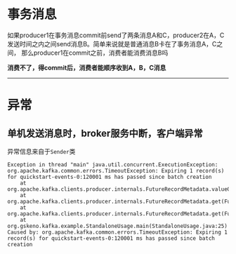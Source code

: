 # 事务消息
如果producer1在事务消息commit前send了两条消息A和C，producer2在A，C发送时间之内之间send消息B。简单来说就是普通消息B卡在了事务消息A，C之间，
那么producer1在commit之前，消费者能消费消息B吗

**消费不了，得commit后，消费者能顺序收到A，B，C消息** 

---

# 异常

## 单机发送消息时，broker服务中断，客户端异常
异常信息来自于`Sender`类
```text
Exception in thread "main" java.util.concurrent.ExecutionException: org.apache.kafka.common.errors.TimeoutException: Expiring 1 record(s) for quickstart-events-0:120001 ms has passed since batch creation
	at org.apache.kafka.clients.producer.internals.FutureRecordMetadata.valueOrError(FutureRecordMetadata.java:97)
	at org.apache.kafka.clients.producer.internals.FutureRecordMetadata.get(FutureRecordMetadata.java:65)
	at org.apache.kafka.clients.producer.internals.FutureRecordMetadata.get(FutureRecordMetadata.java:30)
	at org.gskeno.kafka.example.StandaloneUsage.main(StandaloneUsage.java:25)
Caused by: org.apache.kafka.common.errors.TimeoutException: Expiring 1 record(s) for quickstart-events-0:120001 ms has passed since batch creation
```